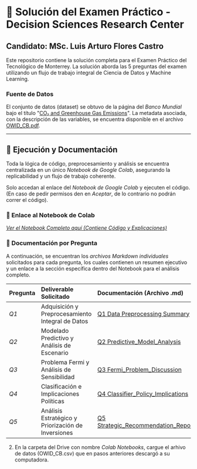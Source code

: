 # 🔬 Solución del Examen Práctico - Decision Sciences Research Center
## Candidato: MSc. Luis Arturo Flores Castro

Este repositorio contiene la solución completa para el Examen Práctico del Tecnológico de Monterrey. La solución aborda las 5 preguntas del examen utilizando un flujo de trabajo integral de Ciencia de Datos y Machine Learning.

### Fuente de Datos

El conjunto de datos (dataset) se obtuvo de la página del *Banco Mundial* bajo el título "[CO₂ and Greenhouse Gas Emissions](https://data360.worldbank.org/en/dataset/OWID_CB)". La metadata asociada, con la descripción de las variables, se encuentra disponible en el archivo [OWID_CB.pdf](https://drive.google.com/file/d/1xbqPqBR0ee_tF3udfTxCWpRGoFr0iXEj/view?usp=sharing).

---

## 🚀 Ejecución y Documentación

Toda la lógica de código, preprocesamiento y análisis se encuentra centralizada en un único *Notebook de Google Colab*, asegurando la replicabilidad y un flujo de trabajo coherente.

Solo accedan al enlace del *Notebook de Google Colab* y ejecuten el código. (En caso de pedir permisos den en *Aceptar*, de lo contrario no podrán correr el código).

### 🔗 Enlace al Notebook de Colab
*[Ver el Notebook Completo aquí (Contiene Código y Explicaciones)]([https://colab.research.google.com/drive/1PvvgftZqU8oRfxvQzB_P8Osi0-a4goSz?usp=sharing])*


### 📝 Documentación por Pregunta
A continuación, se encuentran los *archivos Markdown individuales* solicitados para cada pregunta, los cuales contienen un resumen ejecutivo y un enlace a la sección específica dentro del Notebook para el análisis completo.

| Pregunta | Deliverable Solicitado | Documentación (Archivo .md) |
| :--- | :--- | :--- |
| *Q1* | Adquisición y Preprocesamiento Integral de Datos | [Q1 Data Preprocessing Summary](docs/Q1_Data_Preprocessing_Summary.md) |
| *Q2* | Modelado Predictivo y Análisis de Escenario | [Q2 Predictive_Model_Analysis](docs/Q2_Predictive_Model_Analysis.md) |
| *Q3* | Problema Fermi y Análisis de Sensibilidad | [Q3 Fermi_Problem_Discussion](docs/Q3_Fermi_Problem_Discussion.md) |
| *Q4* | Clasificación e Implicaciones Políticas | [Q4 Classifier_Policy_Implications](docs/Q4_Classifier_Policy_Implications.md) |
| *Q5* | Análisis Estratégico y Priorización de Inversiones | [Q5 Strategic_Recommendation_Report](docs/Q5_Strategic_Recommendation_Report.md) |
2. En la carpeta del Drive con nombre *Colab Notebooks*, cargue el arhivo de datos (OWID_CB.csv) que en pasos anteriores descargó a su computadora.
